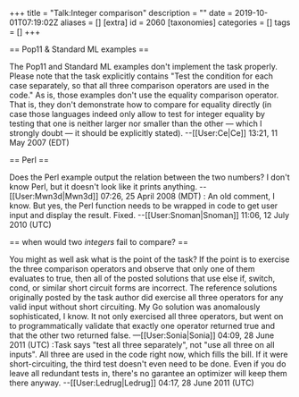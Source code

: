 +++
title = "Talk:Integer comparison"
description = ""
date = 2019-10-01T07:19:02Z
aliases = []
[extra]
id = 2060
[taxonomies]
categories = []
tags = []
+++

== Pop11 & Standard ML examples ==

The Pop11 and Standard ML examples don't implement the task properly. Please note that the task explicitly contains "Test the condition for each case separately, so that all three comparison operators are used in the code." As is, those examples don't use the equality comparison operator. That is, they don't demonstrate how to compare for equality directly (in case those languages indeed only allow to test for integer equality by testing that one is neither larger nor smaller than the other &mdash; which I strongly doubt &mdash; it should be explicitly stated). --[[User:Ce|Ce]] 13:21, 11 May 2007 (EDT)


== Perl ==

Does the Perl example output the relation between the two numbers? I don't know Perl, but it doesn't look like it prints anything. --[[User:Mwn3d|Mwn3d]] 07:26, 25 April 2008 (MDT)
: An old comment, I know. But yes, the Perl function needs to be wrapped in code to get user input and display the result. Fixed. --[[User:Snoman|Snoman]] 11:06, 12 July 2010 (UTC)


== when would two *integers* fail to compare? ==

You might as well ask what is the point of the task?  If the point is to exercise the three comparison operators and observe that only one of them evaluates to true, then all of the posted solutions that use else if, switch, cond, or similar short circuit forms are incorrect.  The reference solutions originally posted by the task author did exercise all three operators for any valid input without short circuiting.  My Go solution was anomalously sophisticated, I know.  It not only exercised all three operators, but went on to programmatically validate that exactly one operator returned true and that the other two returned false.  &mdash;[[User:Sonia|Sonia]] 04:09, 28 June 2011 (UTC)
:Task says "test all three separately", not "use all three on all inputs".  All three are used in the code right now, which fills the bill.  If it were short-circuiting, the third test doesn't even need to be done.  Even if you do leave all redundant tests in, there's no garantee an optimizer will keep them there anyway.  --[[User:Ledrug|Ledrug]] 04:17, 28 June 2011 (UTC)
